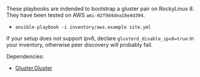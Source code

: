 These playbooks are indended to bootstrap a gluster pair on RockyLinux 8.
They have been tested on AWS `ami-02f9d4dea18e4d394`.

- `ansible-playbook -i inventory/aws.example site.yml`

If your setup does not support ipv6, declare `glusterd_disable_ipv6=true` in
your inventory, otherwise peer discovery will probably fail.

Dependencies:

- [Gluster.Gluster](https://docs.ansible.com/ansible/latest/collections/gluster/gluster/)
